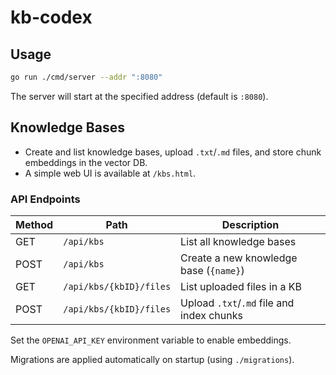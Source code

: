 # kb-codex

## Usage

```sh
go run ./cmd/server --addr ":8080"
```

The server will start at the specified address (default is `:8080`).

## Knowledge Bases

- Create and list knowledge bases, upload `.txt`/`.md` files, and store chunk embeddings in the vector DB.
- A simple web UI is available at `/kbs.html`.

### API Endpoints

| Method | Path                         | Description                               |
|--------|------------------------------|-------------------------------------------|
| GET    | `/api/kbs`                   | List all knowledge bases                  |
| POST   | `/api/kbs`                   | Create a new knowledge base (`{name}`)    |
| GET    | `/api/kbs/{kbID}/files`      | List uploaded files in a KB               |
| POST   | `/api/kbs/{kbID}/files`      | Upload `.txt`/`.md` file and index chunks |

Set the `OPENAI_API_KEY` environment variable to enable embeddings.

Migrations are applied automatically on startup (using `./migrations`).